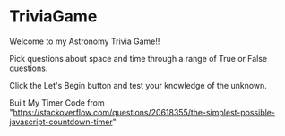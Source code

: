 # TriviaGame

Welcome to my Astronomy Trivia Game!!

Pick questions about space and time through a range of True or False questions. 

Click the Let's Begin button and test your knowledge of the unknown.

Built My Timer Code from "https://stackoverflow.com/questions/20618355/the-simplest-possible-javascript-countdown-timer"
